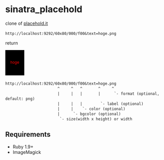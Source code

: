 sinatra_placehold
=================

clone of [placehold.it](http://placehold.it)

`http://localhost:9292/60x80/000/f00&text=hoge.png`

return

![hoge.png](hoge.png)

```text
http://localhost:9292/60x80/000/f00&text=hoge.png
                       ^     ^   ^       ^     ^
                       |     |   |       |      `- format (optional, default: png)
                       |     |   |        `- label (optional)
                       |     |    `- color (optional)
                       |      `- bgcolor (optional)
                        `- size(width x height) or width
```

Requirements
--------------------------------

* Ruby 1.9+
* ImageMagick

